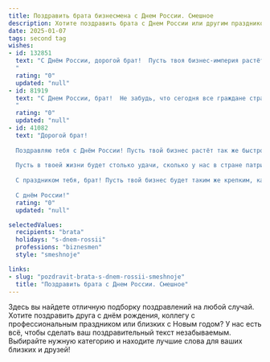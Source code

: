 ```yaml
---
title: Поздравить брата бизнесмена с Днем России. Смешное
description: Хотите поздравить брата с Днем России или другим праздником? Наш ИИ создаст незабываемое поздравление, а вы обязательно выделитесь среди других.  
date: 2025-01-07
tags: second tag
wishes:
- id: 132851
  text: "С Днём России, дорогой брат!  Пусть твоя бизнес-империя растёт быстрее, чем курс доллара, а конкуренты обзаведутся внезапной аллергией на успех!  Желаю тебе таких масштабов, что даже Путин позавидует твоим оборотам!  Главное, не забудь отпраздновать как следует – шампанское должно быть не хуже, чем твоё годовое собрание акционеров!
  "
  rating: "0"
  updated: "null"
- id: 81919
  text: "С Днем России, брат!  Не забудь, что сегодня все граждане страны \"бизнесмены\" по праву рождения, так что смело торгуйся за самые лучшие скидки и \"патриотические\" акции! 😜
  "
  rating: "0"
  updated: "null"
- id: 41082
  text: "Дорогой брат!
  
  Поздравляю тебя с Днём России! Пусть твой бизнес растёт так же быстро, как цены на продукты перед праздниками! Желаю, чтобы клиенты не только несли тебе деньги, но и радовались твоим услугам так, как мы радуемся выходным!
  
  Пусть в твоей жизни будет столько удачи, сколько у нас в стране патриотов на каждом углу! Не забывай: русский бизнес, как хорошая шутка — всегда должен оставаться на плаву. А если не удаётся, просто смешно хмыкай и делай вид, что всё под контролем!
  
  С праздником тебя, брат! Пусть твой бизнес будет таким же крепким, как наш дух, а прибыль — такой сладкой, как праздничный пирог!
  
  С днём России!"
  rating: "0"
  updated: "null"

selectedValues:
  recipients: "brata"
  holidays: "s-dnem-rossii"
  professions: "biznesmen"
  style: "smeshnoje"

links:
- slug: "pozdravit-brata-s-dnem-rossii-smeshnoje"
  title: "Поздравить брата с Днем России. Смешное"
---
```


Здесь вы найдете отличную подборку поздравлений на любой случай.
Хотите поздравить друга с днём рождения, коллегу с профессиональным праздником или близких с Новым годом? У нас есть всё, чтобы сделать ваш поздравительный текст незабываемым. Выбирайте нужную категорию и находите лучшие слова для ваших близких и друзей!
